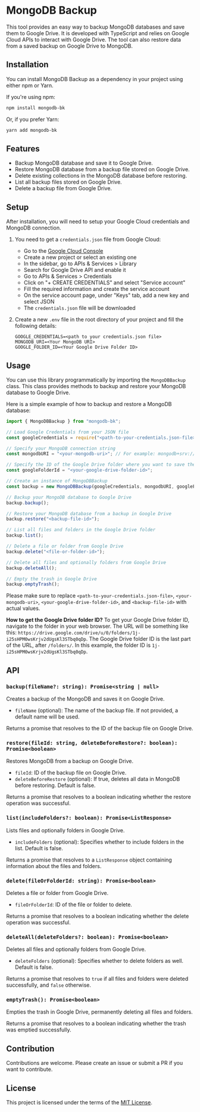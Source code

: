 # MongoDB Backup

This tool provides an easy way to backup MongoDB databases and save them to Google Drive. It is developed with TypeScript and relies on Google Cloud APIs to interact with Google Drive. The tool can also restore data from a saved backup on Google Drive to MongoDB.

## Installation

You can install MongoDB Backup as a dependency in your project using either npm or Yarn.

If you're using npm:

```bash
npm install mongodb-bk
```

Or, if you prefer Yarn:

```bash
yarn add mongodb-bk
```

## Features

- Backup MongoDB database and save it to Google Drive.
- Restore MongoDB database from a backup file stored on Google Drive.
- Delete existing collections in the MongoDB database before restoring.
- List all backup files stored on Google Drive.
- Delete a backup file from Google Drive.

## Setup

After installation, you will need to setup your Google Cloud credentials and MongoDB connection.

1. You need to get a `credentials.json` file from Google Cloud:

   - Go to the [Google Cloud Console](https://console.cloud.google.com/)
   - Create a new project or select an existing one
   - In the sidebar, go to APIs & Services > Library
   - Search for Google Drive API and enable it
   - Go to APIs & Services > Credentials
   - Click on "+ CREATE CREDENTIALS" and select "Service account"
   - Fill the required information and create the service account
   - On the service account page, under "Keys" tab, add a new key and select JSON
   - The `credentials.json` file will be downloaded

2. Create a new `.env` file in the root directory of your project and fill the following details:
   ```dotenv
   GOOGLE_CREDENTIALS=<path to your credentials.json file>
   MONGODB_URI=<Your MongoDB URI>
   GOOGLE_FOLDER_ID=<Your Google Drive Folder ID>
   ```

## Usage

You can use this library programmatically by importing the `MongoDBBackup` class. This class provides methods to backup and restore your MongoDB database to Google Drive.

Here is a simple example of how to backup and restore a MongoDB database:

```typescript
import { MongoDBBackup } from "mongodb-bk";

// Load Google Credentials from your JSON file
const googleCredentials = require("<path-to-your-credentials.json-file>");

// Specify your MongoDB connection string
const mongodbURI = "<your-mongodb-uri>"; // For example: mongodb+srv://user:password@cluster.mongodb.net/db_name

// Specify the ID of the Google Drive folder where you want to save the backups
const googleFolderId = "<your-google-drive-folder-id>";

// Create an instance of MongoDBBackup
const backup = new MongoDBBackup(googleCredentials, mongodbURI, googleFolderId);

// Backup your MongoDB database to Google Drive
backup.backup();

// Restore your MongoDB database from a backup in Google Drive
backup.restore("<backup-file-id>");

// List all files and folders in the Google Drive folder
backup.list();

// Delete a file or folder from Google Drive
backup.delete("<file-or-folder-id>");

// Delete all files and optionally folders from Google Drive
backup.deleteAll();

// Empty the trash in Google Drive
backup.emptyTrash();
```

Please make sure to replace `<path-to-your-credentials.json-file>`, `<your-mongodb-uri>`, `<your-google-drive-folder-id>`, and `<backup-file-id>` with actual values.

**How to get the Google Drive folder ID?**
To get your Google Drive folder ID, navigate to the folder in your web browser. The URL will be something like this: `https://drive.google.com/drive/u/0/folders/1j-i25sHPM0wsKrjv2dUgsKl3STbq0qDp`. The Google Drive folder ID is the last part of the URL, after `/folders/`. In this example, the folder ID is `1j-i25sHPM0wsKrjv2dUgsKl3STbq0qDp`.

## API

### `backup(fileName?: string): Promise<string | null>`

Creates a backup of the MongoDB and saves it on Google Drive.

- `fileName` (optional): The name of the backup file. If not provided, a default name will be used.

Returns a promise that resolves to the ID of the backup file on Google Drive.

### `restore(fileId: string, deleteBeforeRestore?: boolean): Promise<boolean>`

Restores MongoDB from a backup on Google Drive.

- `fileId`: ID of the backup file on Google Drive.
- `deleteBeforeRestore` (optional): If true, deletes all data in MongoDB before restoring. Default is false.

Returns a promise that resolves to a boolean indicating whether the restore operation was successful.

### `list(includeFolders?: boolean): Promise<ListResponse>`

Lists files and optionally folders in Google Drive.

- `includeFolders` (optional): Specifies whether to include folders in the list. Default is false.

Returns a promise that resolves to a `ListResponse` object containing information about the files and folders.

### `delete(fileOrFolderId: string): Promise<boolean>`

Deletes a file or folder from Google Drive.

- `fileOrFolderId`: ID of the file or folder to delete.

Returns a promise that resolves to a boolean indicating whether the delete operation was successful.

### `deleteAll(deleteFolders?: boolean): Promise<boolean>`

Deletes all files and optionally folders from Google Drive.

- `deleteFolders` (optional): Specifies whether to delete folders as well. Default is false.

Returns a promise that resolves to `true` if all files and folders were deleted successfully, and `false` otherwise.

### `emptyTrash(): Promise<boolean>`

Empties the trash in Google Drive, permanently deleting all files and folders.

Returns a promise that resolves to a boolean indicating whether the trash was emptied successfully.

## Contribution

Contributions are welcome. Please create an issue or submit a PR if you want to contribute.

## License

This project is licensed under the terms of the [MIT License](LICENSE).
